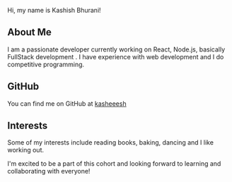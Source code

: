 Hi, my name is Kashish Bhurani!

## About Me

I am a passionate developer currently working on React, Node.js, basically FullStack development . I have experience with web development and I do competitive programming.

## GitHub

You can find me on GitHub at [kasheeesh](https://github.com/kasheeesh)

## Interests

Some of my interests include reading books, baking, dancing and I like working out.

I'm excited to be a part of this cohort and looking forward to learning and collaborating with everyone!
